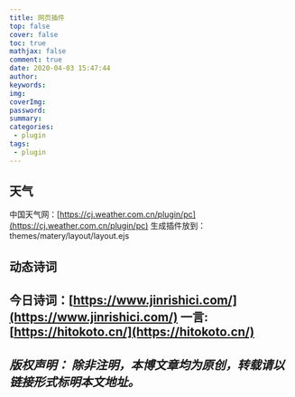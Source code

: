 ```yaml
---
title: 网页插件
top: false
cover: false
toc: true
mathjax: false
comment: true
date: 2020-04-03 15:47:44
author:
keywords:
img:
coverImg:
password:
summary:
categories:
 - plugin
tags:
 - plugin 
---
```


## 天气
中国天气网：[https://cj.weather.com.cn/plugin/pc](https://cj.weather.com.cn/plugin/pc)
生成插件放到： themes/matery/layout/layout.ejs

## 动态诗词
今日诗词：[https://www.jinrishici.com/](https://www.jinrishici.com/)
一言: [https://hitokoto.cn/](https://hitokoto.cn/)
---
*版权声明：*
*除非注明，本博文章均为原创，转载请以链接形式标明本文地址。*
---